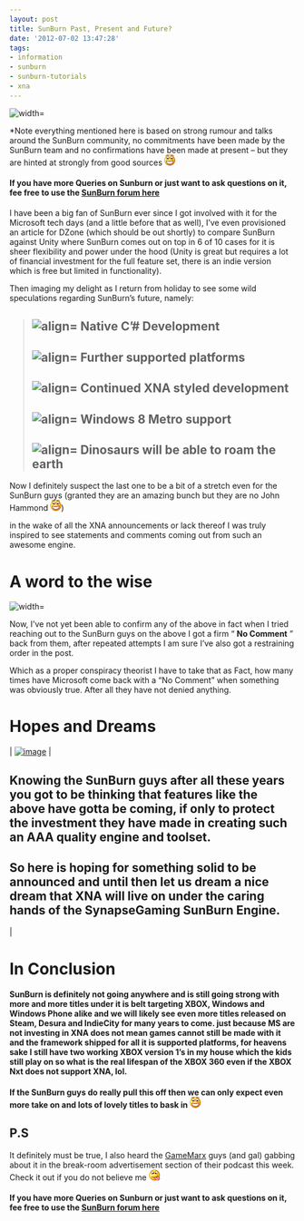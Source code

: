 ```yaml
---
layout: post
title: SunBurn Past, Present and Future?
date: '2012-07-02 13:47:28'
tags:
- information
- sunburn
- sunburn-tutorials
- xna
---
```


![width=](https://www.synapsegaming.com/cfs-filesystemfile.ashx/__key/CommunityServer.Discussions.Components.Files/5/3632.SunBurn_2D00_Avatar_2D00_2.jpg)

\*Note everything mentioned here is based on strong rumour and talks around the SunBurn community, no commitments have been made by the SunBurn team and no confirmations have been made at present – but they are hinted at strongly from good sources ![Open-mouthed smile](/Images/wordpress/2012/07/wlEmoticon-openmouthedsmile14.png)

#### If you have more Queries on Sunburn or just want to ask questions on it, fee free to use the [SunBurn forum here](http://darkgenesis.zenithmoon.com/forums/forum/sunburn/ "SunBurn blog post forum on Dark Genesis")

I have been a big fan of SunBurn ever since I got involved with it for the Microsoft tech days (and a little before that as well), I’ve even provisioned an article for DZone (which should be out shortly) to compare SunBurn against Unity where SunBurn comes out on top in 6 of 10 cases for it is sheer flexibility and power under the hood (Unity is great but requires a lot of financial investment for the full feature set, there is an indie version which is free but limited in functionality).

Then imaging my delight as I return from holiday to see some wild speculations regarding SunBurn’s future, namely:

> ## ![align=](http://www.dotnetscraps.com/samples/bullets/009.gif)    Native C’# Development
> 
> ## ![align=](http://www.dotnetscraps.com/samples/bullets/009.gif)    Further supported platforms
> 
> ## ![align=](http://www.dotnetscraps.com/samples/bullets/009.gif)    Continued XNA styled development
> 
> ## ![align=](http://www.dotnetscraps.com/samples/bullets/009.gif)    Windows 8 Metro support
> 
> ## ![align=](http://www.dotnetscraps.com/samples/bullets/009.gif)    Dinosaurs will be able to roam the earth

Now I definitely suspect the last one to be a bit of a stretch even for the SunBurn guys (granted they are an amazing bunch but they are no John Hammond ![Open-mouthed smile](/Images/wordpress/2012/07/wlEmoticon-openmouthedsmile14.png))

in the wake of all the XNA announcements or lack thereof I was truly inspired to see statements and comments coming out from such an awesome engine.

# 

# A word to the wise

![width=](https://lh3.googleusercontent.com/--7IeWj_xo-o/TWlPkCeh2KI/AAAAAAAAAWA/fkPaESFomSY/Road+to+Change.jpg)

Now, I’ve not yet been able to confirm any of the above in fact when I tried reaching out to the SunBurn guys on the above I got a firm “ **No Comment** ” back from them, after repeated attempts I am sure I’ve also got a restraining order in the post.

Which as a proper conspiracy theorist I have to take that as Fact, how many times have Microsoft come back with a “No Comment” when something was obviously true.  After all they have not denied anything.

# Hopes and Dreams

| [![image](/Images/wordpress/2012/07/image_thumb139.png "image")](/Images/wordpress/2012/07/image136.png) | 
## Knowing the SunBurn guys after all these years you got to be thinking that features like the above have gotta be coming, if only to protect the investment they have made in creating such an AAA quality engine and toolset.

## So here is hoping for something solid to be announced and until then let us dream a nice dream that XNA will live on under the caring hands of the SynapseGaming SunBurn Engine.
 |

# In Conclusion

#### SunBurn is definitely not going anywhere and is still going strong with more and more titles under it is belt targeting XBOX, Windows and Windows Phone alike and we will likely see even more titles released on Steam, Desura and IndieCity for many years to come.  just because MS are not investing in XNA does not mean games cannot still be made with it and the framework shipped for all it is supported platforms, for heavens sake I still have two working XBOX version 1’s in my house which the kids still play on so what is the real lifespan of the XBOX 360 even if the XBOX Nxt does not support XNA, lol.

#### If the SunBurn guys do really pull this off then we can only expect even more take on and lots of lovely titles to bask in ![Open-mouthed smile](/Images/wordpress/2012/07/wlEmoticon-openmouthedsmile14.png)

## P.S

It definitely must be true, I also heard the [GameMarx](http://www.gamemarx.com/) guys (and gal) gabbing about it in the break-room advertisement section of their podcast this week.  Check it out if you do not believe me ![Smile with tongue out](/Images/wordpress/2012/07/wlEmoticon-smilewithtongueout1.png)

#### If you have more Queries on Sunburn or just want to ask questions on it, fee free to use the [SunBurn forum here](http://darkgenesis.zenithmoon.com/forums/forum/sunburn/ "SunBurn blog post forum on Dark Genesis")

